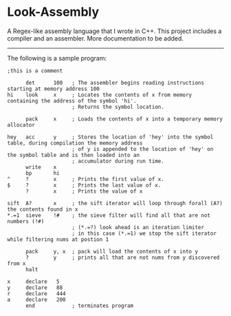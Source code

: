 # Look-Assembly
A Regex-like assembly language that I wrote in C++. This project includes a compiler and an assembler. More documentation to be added.

_________________________________
The following is a sample program:
     
    ;this is a comment 

          det      100   ; The assembler begins reading instructions starting at memory address 100
    hi    look     x     ; Locates the contents of x from memory containing the address of the symbol 'hi'. 
                         ; Returns the symbol location. 
                         
          pack     x     ; Loads the contents of x into a temporary memory allocator
          
    hey   acc      y     ; Stores the location of 'hey' into the symbol table, during compilation the memory address
                         ; of y is appended to the location of 'hey' on the symbol table and is then loaded into an
                         ; accumulator during run time.
          write    x
          bp       hi
    ^     ?        x     ; Prints the first value of x.  
    $     ?        x     ; Prints the last value of x. 
          ?        x     ; Prints the value of x
          
    sift  A?       x     ; the sift iterator will loop through forall (A?) the contents found in x
    *.=1  sieve    !#    ; the sieve filter will find all that are not numbers (!#) 
                         ; (*.=?) look ahead is an iteration limiter 
                         ; in this case (*.=1) we stop the sift iterator while filtering nums at postion 1
                         
          pack     y, x  ; pack will load the contents of x into y 
          ?        y     ; prints all that are not nums from y discovered from x
          halt
   
    x     declare   5    
    y     declare   88
    r     declare   444
    a     declare   200
          end            ; terminates program
 
